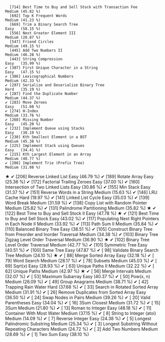       [714] Best Time to Buy and Sell Stock with Transaction Fee         Medium (45.82 %)
      [692] Top K Frequent Words                                         Medium (41.23 %)
      [669] Trim a Binary Search Tree                                    Easy   (58.15 %)
      [556] Next Greater Element III                                     Medium (28.87 %)
      [547] Friend Circles                                               Medium (49.15 %)
      [445] Add Two Numbers II                                           Medium (46.28 %)
      [443] String Compression                                           Easy   (35.99 %)
    ✔ [387] First Unique Character in a String                           Easy   (47.15 %)
    ✔ [386] Lexicographical Numbers                                      Medium (42.33 %)
    ✔ [297] Serialize and Deserialize Binary Tree                        Hard   (35.19 %)
    ✔ [287] Find the Duplicate Number                                    Medium (44.37 %)
    ✔ [283] Move Zeroes                                                  Easy   (51.60 %)
    ✔ [274] H-Index                                                      Medium (33.76 %)
    ✔ [268] Missing Number                                               Easy   (45.20 %)
    ✔ [232] Implement Queue using Stacks                                 Easy   (38.19 %)
    ✔ [230] Kth Smallest Element in a BST                                Medium (45.38 %)
    ✔ [225] Implement Stack using Queues                                 Easy   (34.41 %)
    ✔ [215] Kth Largest Element in an Array                              Medium (40.77 %)
    ✔ [208] Implement Trie (Prefix Tree)                                 Medium (31.08 %)
★   ✔ [206] Reverse Linked List                                          Easy   (46.79 %)
    ✔ [189] Rotate Array                                                 Easy   (25.36 %)
    ✔ [172] Factorial Trailing Zeroes                                    Easy   (37.00 %)
    ✔ [160] Intersection of Two Linked Lists                             Easy   (30.86 %)
    ✔ [155] Min Stack                                                    Easy   (31.37 %)
    ✔ [151] Reverse Words in a String                                    Medium (15.63 %)
    ✔ [146] LRU Cache                                                    Hard   (19.97 %)
    ✔ [141] Linked List Cycle                                            Easy   (35.03 %)
    ✔ [139] Word Break                                                   Medium (31.59 %)
    ✔ [138] Copy List with Random Pointer                                Medium (25.82 %)
    ✔ [131] Palindrome Partitioning                                      Medium (35.82 %)
★   ✔ [122] Best Time to Buy and Sell Stock II                           Easy   (47.78 %)
★   ✔ [121] Best Time to Buy and Sell Stock                              Easy   (43.02 %)
    ✔ [117] Populating Next Right Pointers in Each Node II               Medium (33.92 %)
    ✔ [113] Path Sum II                                                  Medium (35.84 %)
    ✔ [110] Balanced Binary Tree                                         Easy   (38.51 %)
    ✔ [105] Construct Binary Tree from Preorder and Inorder Traversal    Medium (34.38 %)
    ✔ [103] Binary Tree Zigzag Level Order Traversal                     Medium (36.90 %)
★   ✔ [102] Binary Tree Level Order Traversal                            Medium (42.77 %)
    ✔ [101] Symmetric Tree                                               Easy   (40.51 %)
    ✔ [100] Same Tree                                                    Easy   (47.87 %)
    ✔ [ 98] Validate Binary Search Tree                                  Medium (24.10 %)
★   ✔ [ 88] Merge Sorted Array                                           Easy   (32.18 %)
    ✔ [ 79] Word Search                                                  Medium (28.17 %)
    ✔ [ 78] Subsets                                                      Medium (45.03 %)
    ✔ [ 69] Sqrt(x)                                                      Easy   (28.93 %)
    ✔ [ 63] Unique Paths II                                              Medium (32.22 %)
    ✔ [ 62] Unique Paths                                                 Medium (42.97 %)
★   ✔ [ 56] Merge Intervals                                              Medium (32.07 %)
    ✔ [ 53] Maximum Subarray                                             Easy   (40.37 %)
    ✔ [ 50] Pow(x, n)                                                    Medium (26.09 %)
    ✔ [ 49] Group Anagrams                                               Medium (38.71 %)
    ✔ [ 42] Trapping Rain Water                                          Hard   (37.68 %)
    ✔ [ 33] Search in Rotated Sorted Array                               Medium (31.91 %)
    ✔ [ 26] Remove Duplicates from Sorted Array                          Easy   (36.50 %)
    ✔ [ 24] Swap Nodes in Pairs                                          Medium (39.26 %)
    ✔ [ 20] Valid Parentheses                                            Easy   (34.04 %)
    ✔ [ 16] 3Sum Closest                                                 Medium (31.72 %)
    ✔ [ 15] 3Sum                                                         Medium (21.80 %)
    ✔ [ 13] Roman to Integer                                             Easy   (48.18 %)
    ✔ [ 11] Container With Most Water                                    Medium (37.15 %)
    ✔ [  8] String to Integer (atoi)                                     Medium (14.09 %)
    ✔ [  7] Reverse Integer                                              Easy   (24.38 %)
    ✔ [  5] Longest Palindromic Substring                                Medium (25.34 %)
    ✔ [  3] Longest Substring Without Repeating Characters               Medium (24.72 %)
    ✔ [  2] Add Two Numbers                                              Medium (28.69 %)
    ✔ [  1] Two Sum                                                      Easy   (38.10 %)
